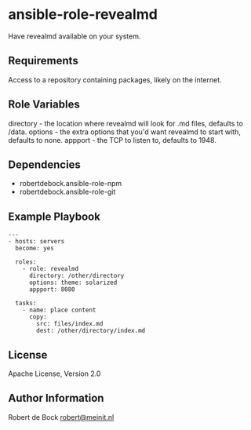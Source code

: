 ansible-role-revealmd
=========

Have revealmd available on your system.

Requirements
------------

Access to a repository containing packages, likely on the internet.

Role Variables
--------------

directory - the location where revealmd will look for .md files, defaults to /data.
options - the extra options that you'd want revealmd to start with, defaults to none.
appport - the TCP to listen to, defaults to 1948.

Dependencies
------------

- robertdebock.ansible-role-npm
- robertdebock.ansible-role-git

Example Playbook
----------------

```
---
- hosts: servers
  become: yes

  roles:
    - role: revealmd
      directory: /other/directory
      options: theme: solarized
      appport: 8080

  tasks:
    - name: place content
      copy:
        src: files/index.md
        dest: /other/directory/index.md
```

License
-------

Apache License, Version 2.0

Author Information
------------------

Robert de Bock <robert@meinit.nl>
